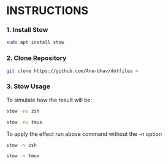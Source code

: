 # INSTRUCTIONS  

### 1. Install Stow
```bash
sudo apt install stow
```

### 2. Clone Repository
```bash
git clone https://github.com/Anu-bhav/dotfiles ~
```

### 3. Stow Usage
To simulate how the result will be:

```bash
stow -nv zsh
```

```bash
stow -nv tmux
```

To apply the effect run above command without the -n option

```bash
stow -v zsh
```

```bash
stow -v tmux
```
